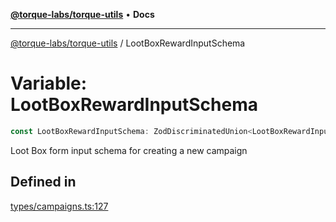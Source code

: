 [**@torque-labs/torque-utils**](../README.md) • **Docs**

***

[@torque-labs/torque-utils](../README.md) / LootBoxRewardInputSchema

# Variable: LootBoxRewardInputSchema

```ts
const LootBoxRewardInputSchema: ZodDiscriminatedUnion<LootBoxRewardInput>;
```

Loot Box form input schema for creating a new campaign

## Defined in

[types/campaigns.ts:127](https://github.com/torque-labs/torque-utils/blob/fcba00c7b8994c0932484e8f489988b91291c603/types/campaigns.ts#L127)
